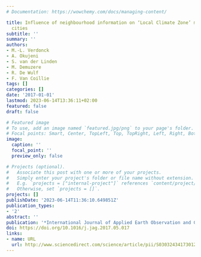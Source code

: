 ```yaml
---
# Documentation: https://wowchemy.com/docs/managing-content/

title: Influence of neighbourhood information on ‘Local Climate Zone’ mapping in heterogeneous
  cities
subtitle: ''
summary: ''
authors:
- M.-L. Verdonck
- A. Okujeni
- S. van der Linden
- M. Demuzere
- R. De Wulf
- F. Van Coillie
tags: []
categories: []
date: '2017-01-01'
lastmod: 2023-06-14T13:36:11+02:00
featured: false
draft: false

# Featured image
# To use, add an image named `featured.jpg/png` to your page's folder.
# Focal points: Smart, Center, TopLeft, Top, TopRight, Left, Right, BottomLeft, Bottom, BottomRight.
image:
  caption: ''
  focal_point: ''
  preview_only: false

# Projects (optional).
#   Associate this post with one or more of your projects.
#   Simply enter your project's folder or file name without extension.
#   E.g. `projects = ["internal-project"]` references `content/project/deep-learning/index.md`.
#   Otherwise, set `projects = []`.
projects: []
publishDate: '2023-06-14T11:36:10.649851Z'
publication_types:
- '2'
abstract: ''
publication: '*International Journal of Applied Earth Observation and Geoinformation*'
doi: https://doi.org/10.1016/j.jag.2017.05.017
links:
- name: URL
  url: http://www.sciencedirect.com/science/article/pii/S0303243417301265
---
```

